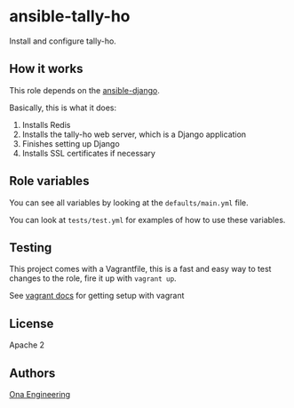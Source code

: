 # ansible-tally-ho

Install and configure tally-ho.

## How it works

This role depends on the [ansible-django](https://github.com/onaio/ansible-django).

Basically, this is what it does:

1. Installs Redis
2. Installs the tally-ho web server, which is a Django application
3. Finishes setting up Django
4. Installs SSL certificates if necessary

## Role variables

You can see all variables by looking at the `defaults/main.yml` file.

You can look at `tests/test.yml` for examples of how to use these variables.

## Testing

This project comes with a Vagrantfile, this is a fast and easy way to test changes to the role, fire it up with `vagrant up`.

See [vagrant docs](https://docs.vagrantup.com/v2/) for getting setup with vagrant

## License

Apache 2

## Authors

[Ona Engineering](https://ona.io)

